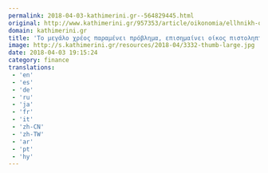 ```yaml
---
permalink: 2018-04-03-kathimerini.gr--564829445.html
original: http://www.kathimerini.gr/957353/article/oikonomia/ellhnikh-oikonomia/to-megalo-xreos-paramenei-provlhma-epishmainei-oikos-pistolhptikhs-a3iologhshs
domain: kathimerini.gr
title: 'Το μεγάλο χρέος παραμένει πρόβλημα, επισημαίνει οίκος πιστοληπτικής αξιολόγησης | Kathimerini'
image: http://s.kathimerini.gr/resources/2018-04/3332-thumb-large.jpg
date: 2018-04-03 19:15:24
category: finance
translations: 
 - 'en'
 - 'es'
 - 'de'
 - 'ru'
 - 'ja'
 - 'fr'
 - 'it'
 - 'zh-CN'
 - 'zh-TW'
 - 'ar'
 - 'pt'
 - 'hy'
---
```


